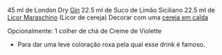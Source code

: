 45 ml de London Dry [Gin](obsidian://open?vault=Drinks&file=Spirits%2FGin)
22.5 ml de Suco de Limão Siciliano
22.5 ml de [Licor Maraschino](obsidian://open?vault=Drinks&file=Ingredientes%2FOutros%2FLicor%20de%20Cereja) (Licor de cereja)
Decorar com uma [cereja em calda](obsidian://open?vault=Drinks&file=Ingredientes%2FOutros%2FCereja%20em%20Calda)

Opcionalmente:
1 colher de chá de Creme de Violette
 - Para dar uma leve coloração roxa pela qual esse drink é famoso.
